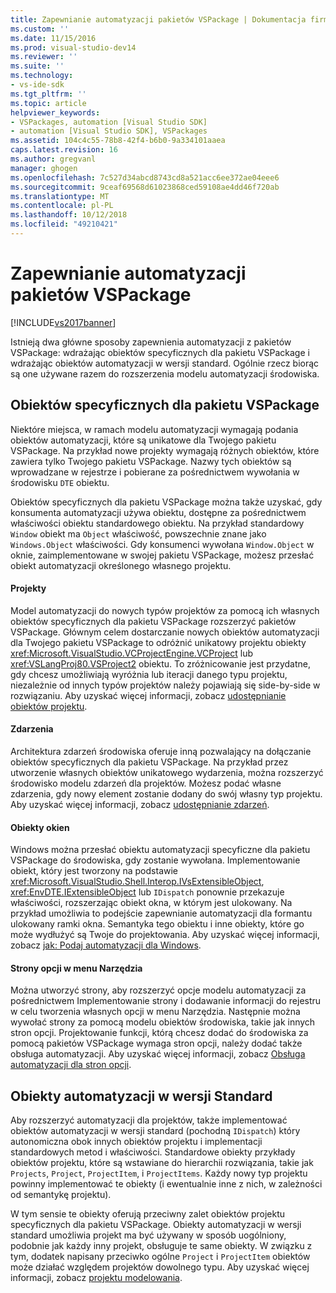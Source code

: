```yaml
---
title: Zapewnianie automatyzacji pakietów VSPackage | Dokumentacja firmy Microsoft
ms.custom: ''
ms.date: 11/15/2016
ms.prod: visual-studio-dev14
ms.reviewer: ''
ms.suite: ''
ms.technology:
- vs-ide-sdk
ms.tgt_pltfrm: ''
ms.topic: article
helpviewer_keywords:
- VSPackages, automation [Visual Studio SDK]
- automation [Visual Studio SDK], VSPackages
ms.assetid: 104c4c55-78b8-42f4-b6b0-9a334101aaea
caps.latest.revision: 16
ms.author: gregvanl
manager: ghogen
ms.openlocfilehash: 7c527d34abcd8743cd8a521acc6ee372ae04eee6
ms.sourcegitcommit: 9ceaf69568d61023868ced59108ae4dd46f720ab
ms.translationtype: MT
ms.contentlocale: pl-PL
ms.lasthandoff: 10/12/2018
ms.locfileid: "49210421"
---
```

# <a name="providing-automation-for-vspackages"></a>Zapewnianie automatyzacji pakietów VSPackage
[!INCLUDE[vs2017banner](../../includes/vs2017banner.md)]

Istnieją dwa główne sposoby zapewnienia automatyzacji z pakietów VSPackage: wdrażając obiektów specyficznych dla pakietu VSPackage i wdrażając obiektów automatyzacji w wersji standard. Ogólnie rzecz biorąc są one używane razem do rozszerzenia modelu automatyzacji środowiska.  
  
## <a name="vspackage-specific-objects"></a>Obiektów specyficznych dla pakietu VSPackage  
 Niektóre miejsca, w ramach modelu automatyzacji wymagają podania obiektów automatyzacji, które są unikatowe dla Twojego pakietu VSPackage. Na przykład nowe projekty wymagają różnych obiektów, które zawiera tylko Twojego pakietu VSPackage. Nazwy tych obiektów są wprowadzane w rejestrze i pobierane za pośrednictwem wywołania w środowisku `DTE` obiektu.  
  
 Obiektów specyficznych dla pakietu VSPackage można także uzyskać, gdy konsumenta automatyzacji używa obiektu, dostępne za pośrednictwem właściwości obiektu standardowego obiektu. Na przykład standardowy `Window` obiekt ma `Object` właściwość, powszechnie znane jako `Windows.Object` właściwości. Gdy konsumenci wywołana `Window.Object` w oknie, zaimplementowane w swojej pakietu VSPackage, możesz przesłać obiekt automatyzacji określonego własnego projektu.  
  
#### <a name="projects"></a>Projekty  
 Model automatyzacji do nowych typów projektów za pomocą ich własnych obiektów specyficznych dla pakietu VSPackage rozszerzyć pakietów VSPackage. Głównym celem dostarczanie nowych obiektów automatyzacji dla Twojego pakietu VSPackage to odróżnić unikatowy projektu obiekty <xref:Microsoft.VisualStudio.VCProjectEngine.VCProject> lub <xref:VSLangProj80.VSProject2> obiektu. To zróżnicowanie jest przydatne, gdy chcesz umożliwiają wyróżnia lub iteracji danego typu projektu, niezależnie od innych typów projektów należy pojawiają się side-by-side w rozwiązaniu. Aby uzyskać więcej informacji, zobacz [udostępnianie obiektów projektu](../../extensibility/internals/exposing-project-objects.md).  
  
#### <a name="events"></a>Zdarzenia  
 Architektura zdarzeń środowiska oferuje inną pozwalający na dołączanie obiektów specyficznych dla pakietu VSPackage. Na przykład przez utworzenie własnych obiektów unikatowego wydarzenia, można rozszerzyć środowisko modelu zdarzeń dla projektów. Możesz podać własne zdarzenia, gdy nowy element zostanie dodany do swój własny typ projektu. Aby uzyskać więcej informacji, zobacz [udostępnianie zdarzeń](../../extensibility/internals/exposing-events-in-the-visual-studio-sdk.md).  
  
#### <a name="window-objects"></a>Obiekty okien  
 Windows można przesłać obiektu automatyzacji specyficzne dla pakietu VSPackage do środowiska, gdy zostanie wywołana. Implementowanie obiekt, który jest tworzony na podstawie <xref:Microsoft.VisualStudio.Shell.Interop.IVsExtensibleObject>, <xref:EnvDTE.IExtensibleObject> lub `IDispatch` ponownie przekazuje właściwości, rozszerzając obiekt okna, w którym jest ulokowany. Na przykład umożliwia to podejście zapewnianie automatyzacji dla formantu ulokowany ramki okna. Semantyka tego obiektu i inne obiekty, które go może wydłużyć są Twoje do projektowania. Aby uzyskać więcej informacji, zobacz [jak: Podaj automatyzacji dla Windows](../../extensibility/internals/how-to-provide-automation-for-windows.md).  
  
#### <a name="options-pages-on-the-tools-menu"></a>Strony opcji w menu Narzędzia  
 Można utworzyć strony, aby rozszerzyć opcje modelu automatyzacji za pośrednictwem Implementowanie strony i dodawanie informacji do rejestru w celu tworzenia własnych opcji w menu Narzędzia. Następnie można wywołać strony za pomocą modelu obiektów środowiska, takie jak innych stron opcji. Projektowanie funkcji, którą chcesz dodać do środowiska za pomocą pakietów VSPackage wymaga stron opcji, należy dodać także obsługa automatyzacji. Aby uzyskać więcej informacji, zobacz [Obsługa automatyzacji dla stron opcji](../../extensibility/internals/automation-support-for-options-pages.md).  
  
## <a name="standard-automation-objects"></a>Obiekty automatyzacji w wersji Standard  
 Aby rozszerzyć automatyzacji dla projektów, także implementować obiektów automatyzacji w wersji standard (pochodną `IDispatch`) który autonomiczna obok innych obiektów projektu i implementacji standardowych metod i właściwości. Standardowe obiekty przykłady obiektów projektu, które są wstawiane do hierarchii rozwiązania, takie jak `Projects`, `Project`, `ProjectItem`, i `ProjectItems`. Każdy nowy typ projektu powinny implementować te obiekty (i ewentualnie inne z nich, w zależności od semantykę projektu).  
  
 W tym sensie te obiekty oferują przeciwny zalet obiektów projektu specyficznych dla pakietu VSPackage. Obiekty automatyzacji w wersji standard umożliwia projekt ma być używany w sposób uogólniony, podobnie jak każdy inny projekt, obsługuje te same obiekty. W związku z tym, dodatek napisany przeciwko ogólne `Project` i `ProjectItem` obiektów może działać względem projektów dowolnego typu. Aby uzyskać więcej informacji, zobacz [projektu modelowania](../../extensibility/internals/project-modeling.md).

